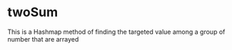 # twoSum

This is a Hashmap method of finding the targeted value among a group of number that are arrayed
